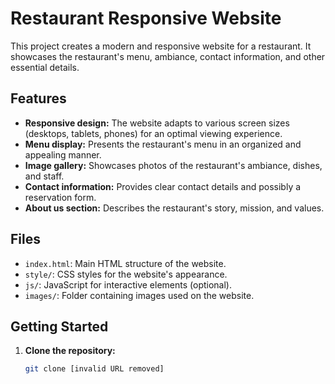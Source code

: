 # Restaurant Responsive Website

This project creates a modern and responsive website for a restaurant. It showcases the restaurant's menu, ambiance, contact information, and other essential details. 

## Features

* **Responsive design:** The website adapts to various screen sizes (desktops, tablets, phones) for an optimal viewing experience.
* **Menu display:** Presents the restaurant's menu in an organized and appealing manner.
* **Image gallery:** Showcases photos of the restaurant's ambiance, dishes, and staff.
* **Contact information:** Provides clear contact details and possibly a reservation form.
* **About us section:** Describes the restaurant's story, mission, and values.

## Files

* `index.html`:  Main HTML structure of the website.
* `style/`:  CSS styles for the website's appearance.
* `js/`:  JavaScript for interactive elements (optional).
* `images/`: Folder containing images used on the website.

## Getting Started

1. **Clone the repository:** 
   ```bash
   git clone [invalid URL removed]
